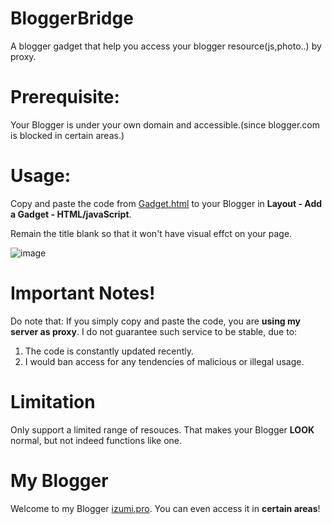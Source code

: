 # BloggerBridge
A blogger gadget that help you access your blogger resource(js,photo..) by proxy.

# Prerequisite:
Your Blogger is under your own domain and accessible.(since blogger.com is blocked in certain areas.)

# Usage:
Copy and paste the code from [Gadget.html](/src/Gadget.html) to your Blogger in **Layout - Add a Gadget - HTML/javaScript**.

Remain the title blank so that it won't have visual effct on your page.

![image](https://user-images.githubusercontent.com/54030218/227344644-859c2788-5360-4d22-bd8e-ec929b1604bf.png)

# Important Notes!
Do note that: If you simply copy and paste the code, you are **using my server as proxy**. 
I do not guarantee such service to be stable, due to:
1. The code is constantly updated recently.
2. I would ban access for any tendencies of malicious or illegal usage.

# Limitation
Only support a limited range of resouces. That makes your Blogger **LOOK** normal, but not indeed functions like one.



    
    

# My Blogger
Welcome to my Blogger [izumi.pro](https://blog.izumi.pro). You can even access it in **certain areas**!
